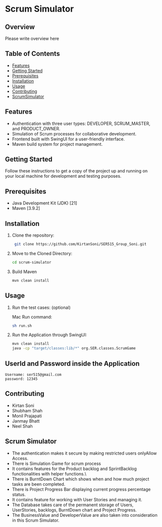 # Scrum Simulator

## Overview

Please write overview here

## Table of Contents

- [Features](#features)
- [Getting Started](#getting-started)
- [Prerequisites](#prerequisites)
- [Installation](#installation)
- [Usage](#usage)
- [Contributing](#contributing)
- [ScrumSimulator](#scrum-simulator-1)

## Features

- Authentication with three user types: DEVELOPER, SCRUM_MASTER, and PRODUCT_OWNER.
- Simulation of Scrum processes for collaborative development.
- Frontend built with SwingUI for a user-friendly interface.
- Maven build system for project management.

## Getting Started

Follow these instructions to get a copy of the project up and running on your local machine for development and testing purposes.

## Prerequisites

- Java Development Kit (JDK) [21]
- Maven [3.9.2]

## Installation

1. Clone the repository:

   ```bash
    git clone https://github.com/KirtanSoni/SER515_Group_Soni.git
   ```

2. Move to the Cloned Directory:

    ```bash
    cd scrum-simulator
    ```
3. Build Maven

    ```bash
    mvn clean install
    ```

## Usage

1. Run the test cases: (optional)

   Mac Run command:
   ```bash
   sh run.sh
   ```

2. Run the Application through SwingUI:

    ```bash
   mvn clean install
   java -cp "target/classes:lib/*" org.SER.classes.ScrumGame
    ```

## UserId and Password inside the Application

```
Username: ser515@gmail.com
password: 12345
```




## Contributing

- Kirtan Soni 
- Shubham Shah
- Monil Prajapati
- Janmay Bhatt
- Neel Shah


## Scrum Simulator

- The authentication makes it secure by making restricted users onlyAllow Access.
- There is Simulation Game for scrum process
- It contains features for the Product backlog and SprintBacklog functionalities with helper functions.\
- There is BurntDown Chart which shows when and how much project tasks are been completed.
- There is Project Progress Bar displaying current progress percentage status.
- It contains feature for working with User Stories and managing it.
- The Database takes care of the permanent storage of Users, UserStories, backlogs, BurntDown chart and Project Progress.
- The BusinessValue and DeveloperValue are also taken into consideration in this Scrum Simulator.
